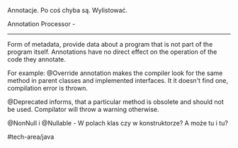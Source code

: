 Annotacje. Po coś chyba są.
Wylistować.

Annotation Processor - 

---

Form of metadata, provide data about a program that is not part of the program itself. Annotations have no direct effect on the operation of the code they annotate.

For example: @Override annotation makes the compiler look for the same method in parent classes and implemented interfaces. It it doesn't find one, compilation error is thrown.

@Deprecated informs, that a particular method is obsolete and should not be used. Compilator will throw a warning otherwise.

@NonNull i @Nullable - W polach klas czy w konstruktorze? A może tu i tu?

#tech-area/java
